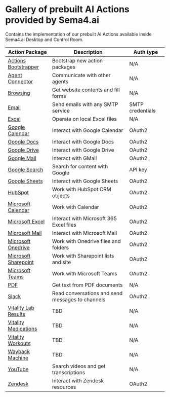 # Gallery of prebuilt AI Actions provided by Sema4.ai

Contains the implementation of our prebuilt AI Actions available inside Sema4.ai Desktop and Control Room.

| Action Package                                         | Description                                      | Auth type        |
| ------------------------------------------------------ | ------------------------------------------------ | ---------------- |
| [Actions Bootstrapper](actions-bootstrapper/README.md) | Bootstrap new action packages                    | N/A              |
| [Agent Connector](agent-connector/README.md)           | Communicate with other agents                    | N/A              |
| [Browsing](browsing/README.md)                         | Get website contents and fill forms              | N/A              |
| [Email](email/README.md)                               | Send emails with any SMTP service       | SMTP credentials |
| [Excel](excel/README.md)                               | Operate on local Excel files                     | N/A              |
| [Google Calendar](google-calendar/README.md)           | Interact with Google Calendar                    | OAuth2           |
| [Google Docs](google-docs/README.md)                   | Interact with Google Docs                        | OAuth2           |
| [Google Drive](google-drive/README.md)                 | Interact with Google Drive                       | OAuth2           |
| [Google Mail](google-mail/README.md)                   | Interact with GMail                              | OAuth2           |
| [Google Search](google-search/README.md)               | Search for content with Google                   | API key          |
| [Google Sheets](google-sheets/README.md)               | Interact with Google Sheets                      | OAuth2           |
| [HubSpot](hubspot/README.md)                           | Work with HubSpot CRM objects                    | OAuth2           |
| [Microsoft Calendar](microsoft-calendar/README.md)     | Work with Calendar                               | OAuth2           |
| [Microsoft Excel](microsoft-excel/README.md)           | Interact with Microsoft 365 Excel files          | OAuth2           |
| [Microsoft Mail](microsoft-mail/README.md)             | Interact with Microsoft Mail                     | OAuth2           |
| [Microsoft Onedrive](microsoft-onedrive/README.md)     | Work with Onedrive files and folders             | OAuth2           |
| [Microsoft Sharepoint](microsoft-sharepoint/README.md) | Work with Sharepoint lists and site              | OAuth2           |
| [Microsoft Teams](microsoft-teams/README.md)           | Work with Microsoft Teams                        | OAuth2           |
| [PDF](pdf/README.md)                                   | Get text from PDF documents                      | N/A              |
| [Slack](slack/README.md)                               | Read conversations and send messages to channels | OAuth2           |
| [Vitality Lab Results](vitality-lab-results/README.md) | TBD                                              | N/A              |
| [Vitality Medications](vitality-medications/README.md) | TBD                                              | N/A              |
| [Vitality Workouts](vitality-workouts/README.md)       | TBD                                              | N/A              |
| [Wayback Machine](wayback-machine/README.md)           | TBD                                              | N/A              |
| [YouTube](youtube/README.md)                           | Search videos and get transcriptions             | N/A              |
| [Zendesk](zendesk/README.md)                           | Interact with Zendesk resources                  | OAuth2           |
